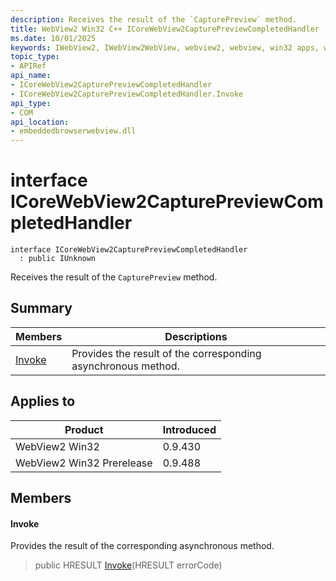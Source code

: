 ```yaml
---
description: Receives the result of the `CapturePreview` method.
title: WebView2 Win32 C++ ICoreWebView2CapturePreviewCompletedHandler
ms.date: 10/01/2025
keywords: IWebView2, IWebView2WebView, webview2, webview, win32 apps, win32, edge, ICoreWebView2, ICoreWebView2Controller, browser control, edge html, ICoreWebView2CapturePreviewCompletedHandler
topic_type: 
- APIRef
api_name:
- ICoreWebView2CapturePreviewCompletedHandler
- ICoreWebView2CapturePreviewCompletedHandler.Invoke
api_type:
- COM
api_location:
- embeddedbrowserwebview.dll
---
```


# interface ICoreWebView2CapturePreviewCompletedHandler

```
interface ICoreWebView2CapturePreviewCompletedHandler
  : public IUnknown
```

Receives the result of the `CapturePreview` method.

## Summary

 Members                        | Descriptions
--------------------------------|---------------------------------------------
[Invoke](#invoke) | Provides the result of the corresponding asynchronous method.

## Applies to

Product                         | Introduced
--------------------------------|---------------------------------------------
WebView2 Win32            |    0.9.430
WebView2 Win32 Prerelease |    0.9.488

## Members

#### Invoke

Provides the result of the corresponding asynchronous method.

> public HRESULT [Invoke](#invoke)(HRESULT errorCode)

